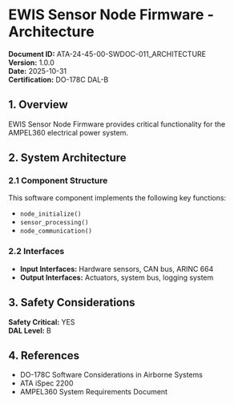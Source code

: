 # EWIS Sensor Node Firmware - Architecture

**Document ID:** ATA-24-45-00-SWDOC-011_ARCHITECTURE  
**Version:** 1.0.0  
**Date:** 2025-10-31  
**Certification:** DO-178C DAL-B

## 1. Overview

EWIS Sensor Node Firmware provides critical functionality for the AMPEL360 electrical power system.

## 2. System Architecture

### 2.1 Component Structure

This software component implements the following key functions:

- `node_initialize()`
- `sensor_processing()`
- `node_communication()`

### 2.2 Interfaces

- **Input Interfaces:** Hardware sensors, CAN bus, ARINC 664
- **Output Interfaces:** Actuators, system bus, logging system

## 3. Safety Considerations

**Safety Critical:** YES  
**DAL Level:** B

## 4. References

- DO-178C Software Considerations in Airborne Systems
- ATA iSpec 2200
- AMPEL360 System Requirements Document
